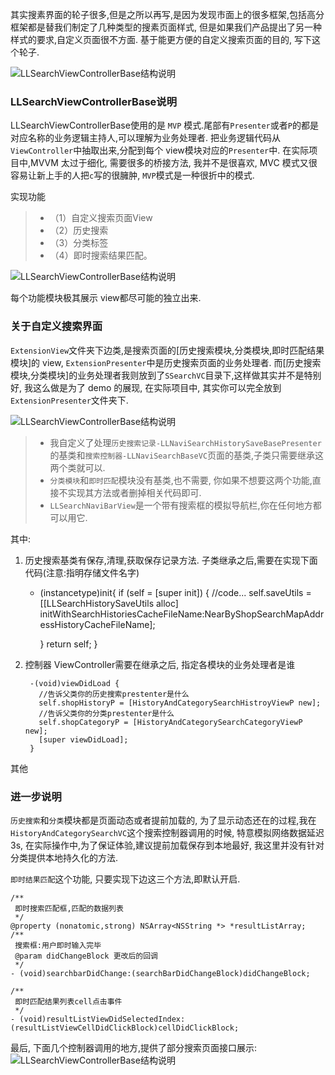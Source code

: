 
 其实搜素界面的轮子很多,但是之所以再写,是因为发现市面上的很多框架,包括高分框架都是替我们制定了几种类型的搜素页面样式, 但是如果我们产品提出了另一种样式的要求,自定义页面很不方面. 基于能更方便的自定义搜索页面的目的, 写下这个轮子.
 
 ![LLSearchViewControllerBase结构说明](http://www.lilongcnc.cc/lauren_picture/20170822/0.gif)
 
### LLSearchViewControllerBase说明
 
 LLSearchViewControllerBase使用的是 `MVP` 模式.尾部有`Presenter`或者`P`的都是对应名称的业务逻辑主持人,可以理解为业务处理者. 把业务逻辑代码从`ViewController`中抽取出来,分配到每个 view模块对应的`Presenter`中.  在实际项目中,MVVM 太过于细化, 需要很多的桥接方法, 我并不是很喜欢, MVC 模式又很容易让新上手的人把`c`写的很臃肿, `MVP`模式是一种很折中的模式.
 
 实现功能  
> - （1）自定义搜索页面View  
> - （2）历史搜索 
> - （3）分类标签 
> - （4）即时搜索结果匹配。
 
 
![LLSearchViewControllerBase结构说明](http://www.lilongcnc.cc/lauren_picture/20170822/1.png)


每个功能模块极其展示 view都尽可能的独立出来. 

### 关于自定义搜索界面

   `ExtensionView`文件夹下边类,是搜索页面的[历史搜索模块,分类模块,即时匹配结果模块]的 view, `ExtensionPresenter`中是历史搜索页面的业务处理者. 而[历史搜索模块,分类模块]的业务处理者我则放到了`SSearchVC`目录下,这样做其实并不是特别好, 我这么做是为了 demo 的展现, 在实际项目中, 其实你可以完全放到`ExtensionPresenter`文件夹下.
   
   ![LLSearchViewControllerBase结构说明](http://www.lilongcnc.cc/lauren_picture/20170822/3.png)

> - 我自定义了处理`历史搜索记录-LLNaviSearchHistorySaveBasePresenter`的基类和`搜索控制器-LLNaviSearchBaseVC`页面的基类,子类只需要继承这两个类就可以.
> - `分类模块`和`即时匹配`模块没有基类,也不需要, 你如果不想要这两个功能,直接不实现其方法或者删掉相关代码即可.
> - `LLSearchNaviBarView`是一个带有搜索框的模拟导航栏,你在任何地方都可以用它.


其中:
1. 历史搜索基类有保存,清理,获取保存记录方法. 子类继承之后,需要在实现下面代码(注意:指明存储文件名字)
 
    - (instancetype)init{
        if (self = [super init]) {
            //code...
            self.saveUtils = [[LLSearchHistorySaveUtils alloc] initWithSearchHistoriesCacheFileName:NearByShopSearchMapAddressHistoryCacheFileName];
            
        }
        return self;
    }


2. 控制器 ViewController需要在继承之后, 指定各模块的业务处理者是谁
            
        -(void)viewDidLoad {    
          //告诉父类你的历史搜索prestenter是什么
          self.shopHistoryP = [HistoryAndCategorySearchHistroyViewP new];
          //告诉父类你的分类prestenter是什么
          self.shopCategoryP = [HistoryAndCategorySearchCategoryViewP new];
          [super viewDidLoad];
        }



其他

### 进一步说明

`历史搜索`和`分类`模块都是页面动态或者提前加载的, 为了显示动态还在的过程,我在`HistoryAndCategorySearchVC`这个搜索控制器调用的时候, 特意模拟网络数据延迟3s, 在实际操作中,为了保证体验,建议提前加载保存到本地最好, 我这里并没有针对分类提供本地持久化的方法.

`即时结果匹配`这个功能, 只要实现下边这三个方法,即默认开启.

    /**
     即时搜索匹配框,匹配的数据列表
     */
    @property (nonatomic,strong) NSArray<NSString *> *resultListArray;
    /**
     搜索框:用户即时输入完毕
     @param didChangeBlock 更改后的回调
     */
    - (void)searchbarDidChange:(searchBarDidChangeBlock)didChangeBlock;
    
    /**
     即时匹配结果列表cell点击事件
     */
    - (void)resultListViewDidSelectedIndex:(resultListViewCellDidClickBlock)cellDidClickBlock;


最后, 下面几个控制器调用的地方,提供了部分搜索页面接口展示:
![LLSearchViewControllerBase结构说明](http://www.lilongcnc.cc/lauren_picture/20170822/4.png)


